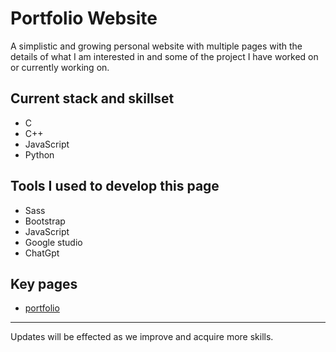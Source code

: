 # Portfolio Website

A simplistic and growing personal website with multiple pages with the details of what I am interested in and some of the project I have worked on or currently working on.

## Current stack and skillset

- C
- C++
- JavaScript
- Python

## Tools I used to develop this page

- Sass
- Bootstrap
- JavaScript
- Google studio
- ChatGpt

## Key pages

- [portfolio](/portfolio.html)

---

Updates will be effected as we improve and acquire more skills.

